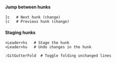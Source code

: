 ---
---

#### Jump between hunks
```
]c   # Next hunk (change)
[c   # Previous hunk (change)
```

#### Staging hunks
```
<Leader>hs   # Stage the hunk
<Leader>hu   # Undo changes in the hunk

:GitGutterFold  # Toggle folding unchanged lines
```
